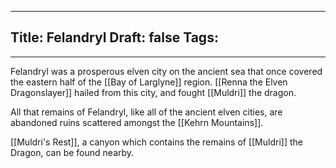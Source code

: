 
---
Title: Felandryl
Draft: false
Tags:
  - 
---


Felandryl was a prosperous elven city on the ancient sea that once covered the eastern half of the [[Bay of Larglyne]] region. [[Renna the Elven Dragonslayer]] hailed from this city, and fought [[Muldri]] the dragon. 

All that remains of Felandryl, like all of the ancient elven cities, are abandoned ruins scattered amongst the [[Kehrn Mountains]]. 

[[Muldri's Rest]], a canyon which contains the remains of [[Muldri]] the Dragon, can be found nearby. 